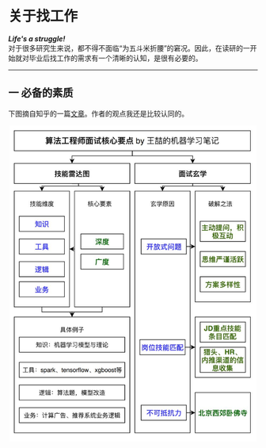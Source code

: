 # 关于找工作   
***Life's a struggle!***  
对于很多研究生来说，都不得不面临“为五斗米折腰”的窘况。因此，在读研的一开始就对毕业后找工作的需求有一个清晰的认知，是很有必要的。     

----   
## 一 必备的素质    
下图摘自知乎的一篇[文章](https://zhuanlan.zhihu.com/p/76827460)。作者的观点我还是比较认同的。
 <div align=center><img src="..\..\image\杂谈\v2-c3145b3f158aa4e34fc5c01afc7f89ac_r.jpg" width="500"></div>    
 